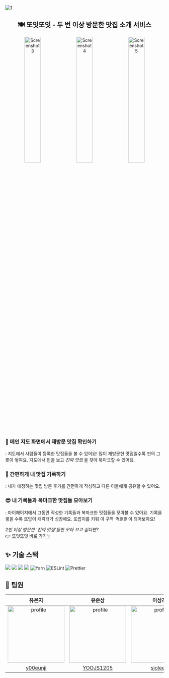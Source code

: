 ![1](https://github.com/depromeet/ddoeat_client/assets/27201591/b5354a41-fd51-4d59-a042-a6f00fe60b56)

<h2 align="center">🍽️ 또잇또잇 - 두 번 이상 방문한 맛집 소개 서비스</h2>

<div align="center">
  <img src="https://github.com/depromeet/ddoeat_client/assets/110076475/83b10343-ab17-4d92-b652-4cb06de35033" alt="Screenshot3" width=32% />
  <img src="https://github.com/depromeet/ddoeat_client/assets/110076475/159e6b65-647d-4c95-9773-16cb703597fe" alt="Screenshot4" width=32% />
  <img src="https://github.com/depromeet/ddoeat_client/assets/110076475/6ac70e4d-f017-4e4a-93ab-2fa54456386b" alt="Screenshot5" width=32% />
</div>


### **🍚 메인 지도 화면에서 재방문 맛집 확인하기** <br>
: 지도에서 사람들이 등록한 맛집들을 볼 수 있어요! 많이 재방문한 맛집일수록 핀의 그릇이 쌓여요. 지도에서 핀을 보고 _진짜 맛집_ 을 찾아 북마크할 수 있어요.

### **📝 간편하게 내 맛집 기록하기** <br> 
: 내가 애정하는 맛집 방문 후기를 간편하게 작성하고 다른 이들에게 공유할 수 있어요.

### **😎 내 기록들과 북마크한 맛집들 모아보기** <br>
: 마이페이지에서 그동안 작성한 기록들과 북마크한 맛집들을 모아볼 수 있어요. 기록을 쌓을 수록 또밥이 캐릭터가 성장해요. 또밥이를 키워 이 구역 _먹잘알_ 이 되어보아요!



_2번 이상 방문한 '진짜 맛집'들만 모아 보고 싶다면?_ <br> 
👉 [또잇또잇 바로 가기✨](https://www.ddoeat.site/)


## ✨ 기술 스택

<img src="https://img.shields.io/badge/Next.js-000000?style=flat-square&logo=nextdotjs&logoColor=white"/>
<img src="https://img.shields.io/badge/TypeScript-3178C6?style=flat-square&logo=TypeScript&logoColor=white"/>
<img src="https://img.shields.io/badge/TailwindCss-06B6D4?style=flat-square&logo=TailwindCss&logoColor=white"/>
<img src="https://img.shields.io/badge/ReactQuery-FF4154?style=flat-square&logo=ReactQuery&logoColor=white"/>
<img alt="Yarn" src="https://img.shields.io/badge/Yarn-2C8EBB?style=flat-square&logo=yarn&logoColor=white" />
<img alt="ESLint" src="https://img.shields.io/badge/-ESLint-4B32C3?style=flat-square&logo=eslint&logoColor=white" />
<img alt="Prettier" src="https://img.shields.io/badge/-Prettier-F7B93E?style=flat-square&logo=prettier&logoColor=white" />


## 👥 팀원

| 유은지 | 유준상 | 이상조 |  오예린 |
| :---: | :---: | :---: |  :---: |
| <img src="https://avatars.githubusercontent.com/u/27201591?v=4" alt="profile" width="180" height="180"> | <img src="https://avatars.githubusercontent.com/u/89122773?v=4" alt="profile" width="180" height="180"> | <img src="https://avatars.githubusercontent.com/u/82137004?v=4" alt="profile" width="180" height="180"> | <img src="https://avatars.githubusercontent.com/u/110076475?v=4" alt="profile" width="180" height="180"> | 
| [y00eunji](https://github.com/y00eunji) | [YOOJS1205](https://github.com/YOOJS1205) | [sjoleee](https://github.com/sjoleee) |  [YelynnOh](https://github.com/YelynnOh) |

